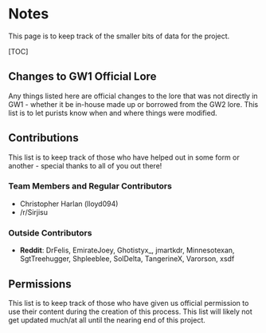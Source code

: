 # Notes

This page is to keep track of the smaller bits of data for the project.

[TOC]

## Changes to GW1 Official Lore

Any things listed here are official changes to the lore that was not directly in GW1 - whether it be in-house made up or borrowed from the GW2 lore. This list is to let purists know when and where things were modified.



## Contributions

This list is to keep track of those who have helped out in some form or another - special thanks to all of you out there!

### Team Members and Regular Contributors

- Christopher Harlan (lloyd094)
- /r/Sirjisu

### Outside Contributors

- **Reddit**: DrFelis, EmirateJoey, Ghotistyx_, jmartkdr, Minnesotexan, SgtTreehugger, Shpleeblee, SolDelta, TangerineX, Varorson, xsdf



## Permissions

This list is to keep track of those who have given us official permission to use their content during the creation of this process. This list will likely not get updated much/at all until the nearing end of this project.